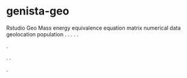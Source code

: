 # genista-geo
Rstudio Geo Mass energy equivalence equation matrix numerical data geolocation population
.
.
.
.
.




.






















.
.


























.











